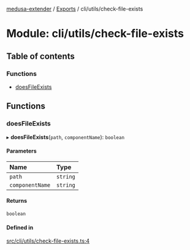 [medusa-extender](../README.md) / [Exports](../modules.md) / cli/utils/check-file-exists

# Module: cli/utils/check-file-exists

## Table of contents

### Functions

- [doesFileExists](cli_utils_check_file_exists.md#doesfileexists)

## Functions

### doesFileExists

▸ **doesFileExists**(`path`, `componentName`): `boolean`

#### Parameters

| Name | Type |
| :------ | :------ |
| `path` | `string` |
| `componentName` | `string` |

#### Returns

`boolean`

#### Defined in

[src/cli/utils/check-file-exists.ts:4](https://github.com/adrien2p/medusa-extender/blob/e2dff45/src/cli/utils/check-file-exists.ts#L4)
